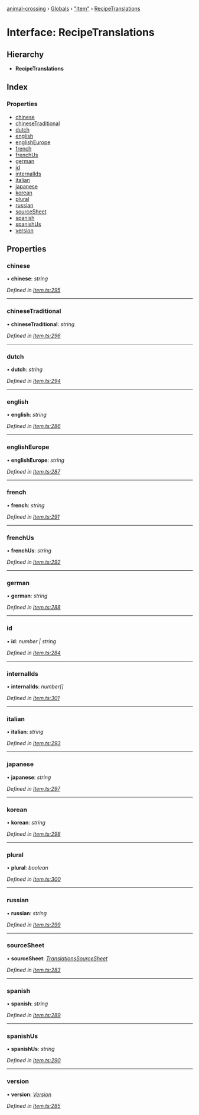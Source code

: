 [animal-crossing](../README.md) › [Globals](../globals.md) › ["Item"](../modules/_item_.md) › [RecipeTranslations](_item_.recipetranslations.md)

# Interface: RecipeTranslations

## Hierarchy

* **RecipeTranslations**

## Index

### Properties

* [chinese](_item_.recipetranslations.md#chinese)
* [chineseTraditional](_item_.recipetranslations.md#chinesetraditional)
* [dutch](_item_.recipetranslations.md#dutch)
* [english](_item_.recipetranslations.md#english)
* [englishEurope](_item_.recipetranslations.md#englisheurope)
* [french](_item_.recipetranslations.md#french)
* [frenchUs](_item_.recipetranslations.md#frenchus)
* [german](_item_.recipetranslations.md#german)
* [id](_item_.recipetranslations.md#id)
* [internalIds](_item_.recipetranslations.md#internalids)
* [italian](_item_.recipetranslations.md#italian)
* [japanese](_item_.recipetranslations.md#japanese)
* [korean](_item_.recipetranslations.md#korean)
* [plural](_item_.recipetranslations.md#plural)
* [russian](_item_.recipetranslations.md#russian)
* [sourceSheet](_item_.recipetranslations.md#sourcesheet)
* [spanish](_item_.recipetranslations.md#spanish)
* [spanishUs](_item_.recipetranslations.md#spanishus)
* [version](_item_.recipetranslations.md#version)

## Properties

###  chinese

• **chinese**: *string*

*Defined in [Item.ts:295](https://github.com/Norviah/animal-crossing/blob/a6bd02a/module/types/Item.ts#L295)*

___

###  chineseTraditional

• **chineseTraditional**: *string*

*Defined in [Item.ts:296](https://github.com/Norviah/animal-crossing/blob/a6bd02a/module/types/Item.ts#L296)*

___

###  dutch

• **dutch**: *string*

*Defined in [Item.ts:294](https://github.com/Norviah/animal-crossing/blob/a6bd02a/module/types/Item.ts#L294)*

___

###  english

• **english**: *string*

*Defined in [Item.ts:286](https://github.com/Norviah/animal-crossing/blob/a6bd02a/module/types/Item.ts#L286)*

___

###  englishEurope

• **englishEurope**: *string*

*Defined in [Item.ts:287](https://github.com/Norviah/animal-crossing/blob/a6bd02a/module/types/Item.ts#L287)*

___

###  french

• **french**: *string*

*Defined in [Item.ts:291](https://github.com/Norviah/animal-crossing/blob/a6bd02a/module/types/Item.ts#L291)*

___

###  frenchUs

• **frenchUs**: *string*

*Defined in [Item.ts:292](https://github.com/Norviah/animal-crossing/blob/a6bd02a/module/types/Item.ts#L292)*

___

###  german

• **german**: *string*

*Defined in [Item.ts:288](https://github.com/Norviah/animal-crossing/blob/a6bd02a/module/types/Item.ts#L288)*

___

###  id

• **id**: *number | string*

*Defined in [Item.ts:284](https://github.com/Norviah/animal-crossing/blob/a6bd02a/module/types/Item.ts#L284)*

___

###  internalIds

• **internalIds**: *number[]*

*Defined in [Item.ts:301](https://github.com/Norviah/animal-crossing/blob/a6bd02a/module/types/Item.ts#L301)*

___

###  italian

• **italian**: *string*

*Defined in [Item.ts:293](https://github.com/Norviah/animal-crossing/blob/a6bd02a/module/types/Item.ts#L293)*

___

###  japanese

• **japanese**: *string*

*Defined in [Item.ts:297](https://github.com/Norviah/animal-crossing/blob/a6bd02a/module/types/Item.ts#L297)*

___

###  korean

• **korean**: *string*

*Defined in [Item.ts:298](https://github.com/Norviah/animal-crossing/blob/a6bd02a/module/types/Item.ts#L298)*

___

###  plural

• **plural**: *boolean*

*Defined in [Item.ts:300](https://github.com/Norviah/animal-crossing/blob/a6bd02a/module/types/Item.ts#L300)*

___

###  russian

• **russian**: *string*

*Defined in [Item.ts:299](https://github.com/Norviah/animal-crossing/blob/a6bd02a/module/types/Item.ts#L299)*

___

###  sourceSheet

• **sourceSheet**: *[TranslationsSourceSheet](../enums/_item_.translationssourcesheet.md)*

*Defined in [Item.ts:283](https://github.com/Norviah/animal-crossing/blob/a6bd02a/module/types/Item.ts#L283)*

___

###  spanish

• **spanish**: *string*

*Defined in [Item.ts:289](https://github.com/Norviah/animal-crossing/blob/a6bd02a/module/types/Item.ts#L289)*

___

###  spanishUs

• **spanishUs**: *string*

*Defined in [Item.ts:290](https://github.com/Norviah/animal-crossing/blob/a6bd02a/module/types/Item.ts#L290)*

___

###  version

• **version**: *[Version](../enums/_item_.version.md)*

*Defined in [Item.ts:285](https://github.com/Norviah/animal-crossing/blob/a6bd02a/module/types/Item.ts#L285)*
